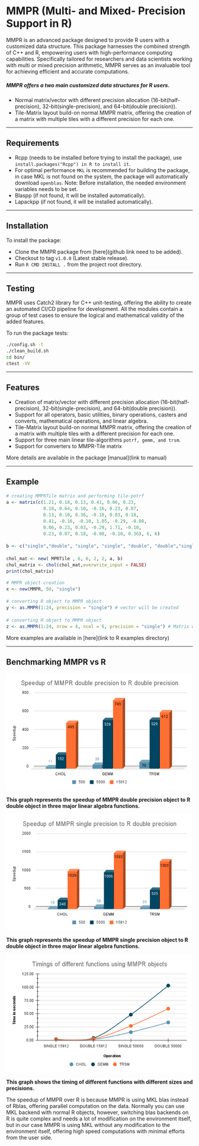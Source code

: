 # MMPR (Multi- and Mixed- Precision Support in R)

MMPR is an advanced package designed to provide R users with a customized data structure.
This package harnesses the combined strength of C++ and R, empowering users with high-performance computing capabilities.
Specifically tailored for researchers and data scientists working with multi or mixed precision arithmetic,
MMPR serves as an invaluable tool for achieving efficient and accurate computations.

##### MMPR offers a two main customized data structures for R users.
- Normal matrix/vector with different precision allocation (16-bit(half-precision), 32-bit(single-precision), and 64-bit(double precision)).
- Tile-Matrix layout build-on normal MMPR matrix, offering the creation of a matrix with multiple tiles with a different precision for each one.
___

## Requirements
- Rcpp (needs to be installed before trying to install the package), use `install.packages("Rcpp") in R to install it`.
- For optimal performance `MKL` is recommended for building the package,
in case MKL is not found on the system, the package will automatically download `openblas`. Note: Before installation, the needed environment variables needs to be set.
- Blaspp (if not found, it will be installed automatically).
- Lapackpp (if not found, it will be installed automatically).

___

## Installation
To install the package:
- Clone the MMPR package from [here](github link need to be added).
- Checkout to tag `v1.0.0` (Latest stable release).
- Run `R CMD INSTALL .` from the project root directory.
___

## Testing
MMPR uses Catch2 library for C++ unit-testing, offering the ability to create an automated CI/CD pipeline for development.
All the modules contain a group of test cases to ensure the logical and mathematical validity of the added features.

To run the package tests:

```bash
./config.sh -t
./clean_build.sh
cd bin/
ctest -VV
```
___

## Features
- Creation of matrix/vector with different precision allocation (16-bit(half-precision), 32-bit(single-precision), and 64-bit(double precision)).
- Support for all operators, basic utilities, binary operations, casters and converts, mathematical operations, and linear algebra.
- Tile-Matrix layout build-on normal MMPR matrix, offering the creation of a matrix with multiple tiles with a different precision for each one.
- Support for three main linear tile-algorithms `potrf, gemm, and trsm`.
- Support for converters to MMPR-Tile matrix

More details are available in the package [manual](link to manual)
___

## Example
```R
# creating MMPRTile matrix and performing tile-potrf
a <- matrix(c(1.21, 0.18, 0.13, 0.41, 0.06, 0.23,
              0.18, 0.64, 0.10, -0.16, 0.23, 0.07,
              0.13, 0.10, 0.36, -0.10, 0.03, 0.18,
              0.41, -0.16, -0.10, 1.05, -0.29, -0.08,
              0.06, 0.23, 0.03, -0.29, 1.71, -0.10,
              0.23, 0.07, 0.18, -0.08, -0.10, 0.36), 6, 6)

b <- c("single","double", "single", "single", "double", "double","single" , "single","double")

chol_mat <- new( MPRTile , 6, 6, 2, 2, a, b)
chol_matrix <- chol(chol_mat,overwrite_input = FALSE)
print(chol_matrix)
```

```R
# MMPR object creation
x <- new(MMPR, 50, "single")

# converting R object to MMPR object
y <- as.MMPR(1:24, precision = "single") # vector will be created

# converting R object to MMPR object
z <- as.MMPR(1:24, nrow = 4, ncol = 6, precision = "single") # Matrix will be created
```

More examples are available in [here](link to R examples directory)
___

## Benchmarking MMPR vs R

![](benchmarks/graphs/Speedup_of_MMPR_double_precision_to_R_double_precision.png)

**This graph represents the speedup of MMPR double precision object to R double object in three major linear algebra functions.**

![](benchmarks/graphs/speedup_single_to_double.png)

**This graph represents the speedup of MMPR single precision object to R double object in three major linear algebra functions.**

![](benchmarks/graphs/Timings_of_different_functions_using_MMPR_objects.png)

**This graph shows the timing of different functions with different sizes and precisions.**


The speedup of MMPR over R is because MMPR is using MKL blas instead of Rblas, offering parallel computation on the data.
Normally you can use MKL backend with normal R objects, however, switching blas backends on R is quite complex and needs a lot of modification on the environment itself,
 but in our case MMPR is using MKL without any modification to the environment itself, offering high speed computations with minimal efforts from the user side.



